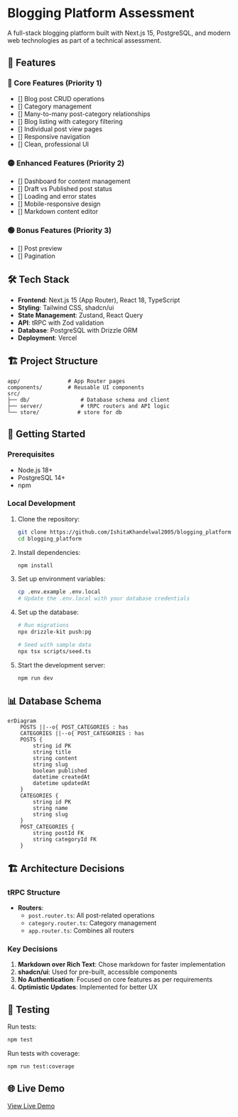 # Blogging Platform Assessment

A full-stack blogging platform built with Next.js 15, PostgreSQL, and modern web technologies as part of a technical assessment.

## 🚀 Features

### 🔴 Core Features (Priority 1)
- [] Blog post CRUD operations
- [] Category management
- [] Many-to-many post-category relationships
- [] Blog listing with category filtering
- [] Individual post view pages
- [] Responsive navigation
- [] Clean, professional UI

### 🟡 Enhanced Features (Priority 2)
- [] Dashboard for content management
- [] Draft vs Published post status
- [] Loading and error states
- [] Mobile-responsive design
- [] Markdown content editor

### 🟢 Bonus Features (Priority 3)
- [] Post preview
- [] Pagination

## 🛠️ Tech Stack

- **Frontend**: Next.js 15 (App Router), React 18, TypeScript
- **Styling**: Tailwind CSS, shadcn/ui
- **State Management**: Zustand, React Query
- **API**: tRPC with Zod validation
- **Database**: PostgreSQL with Drizzle ORM
- **Deployment**: Vercel

## 🏗️ Project Structure

```
app/               # App Router pages
components/        # Reusable UI components
src/
├── db/                # Database schema and client
├── server/            # tRPC routers and API logic
└── store/            # store for db
```

## 🚀 Getting Started

### Prerequisites

- Node.js 18+
- PostgreSQL 14+
- npm 

### Local Development

1. Clone the repository:
   ```bash
   git clone https://github.com/IshitaKhandelwal2005/blogging_platform.git
   cd blogging_platform
   ```

2. Install dependencies:
   ```bash
   npm install
   ```

3. Set up environment variables:
   ```bash
   cp .env.example .env.local
   # Update the .env.local with your database credentials
   ```

4. Set up the database:
   ```bash
   # Run migrations
   npx drizzle-kit push:pg
   
   # Seed with sample data
   npx tsx scripts/seed.ts
   ```

5. Start the development server:
   ```bash
   npm run dev
   ```

## 📊 Database Schema

```mermaid
erDiagram
    POSTS ||--o{ POST_CATEGORIES : has
    CATEGORIES ||--o{ POST_CATEGORIES : has
    POSTS {
        string id PK
        string title
        string content
        string slug
        boolean published
        datetime createdAt
        datetime updatedAt
    }
    CATEGORIES {
        string id PK
        string name
        string slug
    }
    POST_CATEGORIES {
        string postId FK
        string categoryId FK
    }
```

## 🏗️ Architecture Decisions

### tRPC Structure
- **Routers**:
  - `post.router.ts`: All post-related operations
  - `category.router.ts`: Category management
  - `app.router.ts`: Combines all routers

### Key Decisions
1. **Markdown over Rich Text**: Chose markdown for faster implementation
2. **shadcn/ui**: Used for pre-built, accessible components
3. **No Authentication**: Focused on core features as per requirements
4. **Optimistic Updates**: Implemented for better UX

## 🧪 Testing

Run tests:
```bash
npm test
```

Run tests with coverage:
```bash
npm run test:coverage
```

## 🌐 Live Demo

[View Live Demo](https://blogging-platform-f60j58lb0-ishitas-projects-cdb5fa95.vercel.app/)
